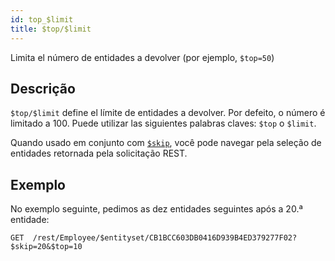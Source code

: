 ```yaml
---
id: top_$limit
title: $top/$limit
---
```


Limita el número de entidades a devolver (por ejemplo, `$top=50`)

## Descrição

`$top/$limit` define el límite de entidades a devolver. Por defeito, o número é limitado a 100. Puede utilizar las siguientes palabras claves: `$top` o `$limit`.

Quando usado em conjunto com [`$skip`]($skip.md), você pode navegar pela seleção de entidades retornada pela solicitação REST.

## Exemplo

No exemplo seguinte, pedimos as dez entidades seguintes após a 20.ª entidade:

`GET  /rest/Employee/$entityset/CB1BCC603DB0416D939B4ED379277F02?$skip=20&$top=10`